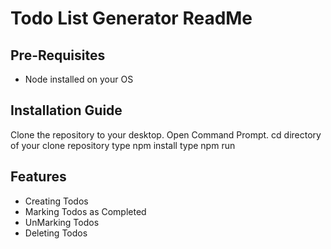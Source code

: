 Todo List Generator ReadMe
=========================

Pre-Requisites
-----------------

 * Node installed on your OS

Installation Guide
--------------------

Clone the repository to your desktop.
Open Command Prompt.
cd directory of your clone repository
type npm install
type npm run

Features
----------

* Creating Todos
* Marking Todos as Completed
* UnMarking Todos
* Deleting Todos
